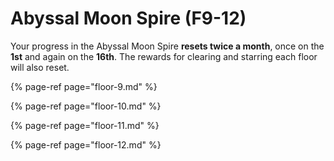 # Abyssal Moon Spire \(F9-12\)

Your progress in the Abyssal Moon Spire **resets twice a month**, once on the **1st** and again on the **16th**. The rewards for clearing and starring each floor will also reset.

{% page-ref page="floor-9.md" %}

{% page-ref page="floor-10.md" %}

{% page-ref page="floor-11.md" %}

{% page-ref page="floor-12.md" %}

